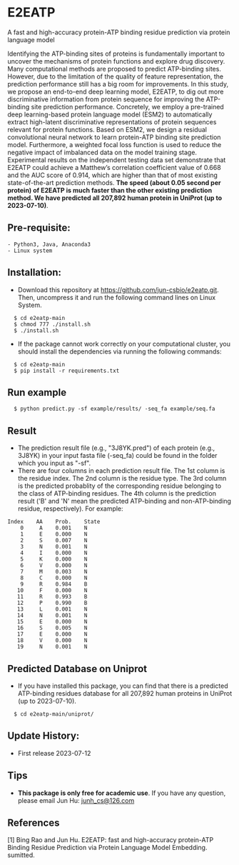 # E2EATP
A fast and high-accuracy protein-ATP binding residue prediction via protein language model

Identifying the ATP-binding sites of proteins is fundamentally important to uncover the mechanisms of protein functions and explore drug discovery. Many computational methods are proposed to predict ATP-binding sites. However, due to the limitation of the quality of feature representation, the prediction performance still has a big room for improvements. In this study, we propose an end-to-end deep learning model, E2EATP, to dig out more discriminative information from protein sequence for improving the ATP-binding site prediction performance. Concretely, we employ a pre-trained deep learning-based protein language model (ESM2) to automatically extract high-latent discriminative representations of protein sequences relevant for protein functions. Based on ESM2, we design a residual convolutional neural network to learn protein-ATP binding site prediction model. Furthermore, a weighted focal loss function is used to reduce the negative impact of imbalanced data on the model training stage. Experimental results on the independent testing data set demonstrate that E2EATP could achieve a Matthew’s correlation coefficient value of 0.668 and the AUC score of 0.914, which are higher than that of most existing state-of-the-art prediction methods. <b>The speed (about 0.05 second per protein) of E2EATP is much faster than the other existing prediction method. We have predicted all 207,892 human protein in UniProt (up to 2023-07-10)</b>. 

## Pre-requisite:
    - Python3, Java, Anaconda3
    - Linux system

## Installation:

* Download this repository at https://github.com/jun-csbio/e2eatp.git. Then, uncompress it and run the following command lines on Linux System.

~~~
  $ cd e2eatp-main
  $ chmod 777 ./install.sh
  $ ./install.sh
~~~

* If the package cannot work correctly on your computational cluster, you should install the dependencies via running the following commands:

~~~
  $ cd e2eatp-main
  $ pip install -r requirements.txt
~~~

## Run example
~~~
  $ python predict.py -sf example/results/ -seq_fa example/seq.fa
~~~

## Result

* The prediction result file (e.g., "3J8YK.pred") of each protein (e.g., 3J8YK) in your input fasta file (-seq_fa) could be found in the folder which you input as "-sf".
* There are four columns in each prediction result file. The 1st column is the residue index. The 2nd column is the residue type. The 3rd column is the predicted probablity of the corresponding residue belonging to the class of ATP-binding residues. The 4th column is the prediction result ('B' and 'N' mean the predicted ATP-binding and non-ATP-binding residue, respectively). For example:

~~~
Index    AA    Prob.    State
    0     A    0.001    N
    1     E    0.000    N
    2     S    0.007    N
    3     N    0.001    N
    4     I    0.000    N
    5     K    0.000    N
    6     V    0.000    N
    7     M    0.003    N
    8     C    0.000    N
    9     R    0.984    B
   10     F    0.000    N
   11     R    0.993    B
   12     P    0.990    B
   13     L    0.001    N
   14     N    0.001    N
   15     E    0.000    N
   16     S    0.005    N
   17     E    0.000    N
   18     V    0.000    N
   19     N    0.001    N
~~~

## Predicted Database on Uniprot
* If you have installed this package, you can find that there is a predicted ATP-binding residues database for all 207,892 human proteins in UniProt (up to 2023-07-10).

~~~
  $ cd e2eatp-main/uniprot/
~~~

## Update History:

- First release     2023-07-12

## Tips

* <b>This package is only free for academic use</b>. If you have any question, please email Jun Hu: junh_cs@126.com

## References
[1] Bing Rao and Jun Hu. E2EATP: fast and high-accuracy protein-ATP Binding Residue Prediction via Protein Language Model Embedding. sumitted.
